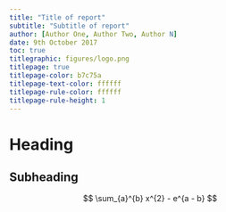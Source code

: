 ```yaml
---
title: "Title of report"
subtitle: "Subtitle of report"
author: [Author One, Author Two, Author N]
date: 9th October 2017
toc: true
titlegraphic: figures/logo.png
titlepage: true
titlepage-color: b7c75a
titlepage-text-color: ffffff
titlepage-rule-color: ffffff
titlepage-rule-height: 1
---
```


# Heading

## Subheading

$$
\sum_{a}^{b} x^{2} - e^{a - b}
$$

